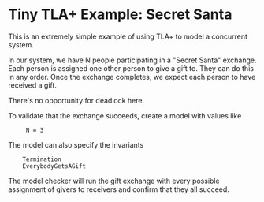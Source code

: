 # Tiny TLA+ Example:  Secret Santa

This is an extremely simple example of using TLA+ to model a concurrent system.

In our system, we have N people participating in a "Secret Santa" exchange.  Each person is assigned one other person to give a gift to.  They can do this in any order.  Once the exchange completes, we expect each person to have received a gift.

There's no opportunity for deadlock here.

To validate that the exchange succeeds, create a model with values like

```
     N = 3
```

The model can also specify the invariants

```
	Termination   
	EverybodyGetsAGift
```

The model checker will run the gift exchange with every possible assignment
of givers to receivers and confirm that they all succeed.

